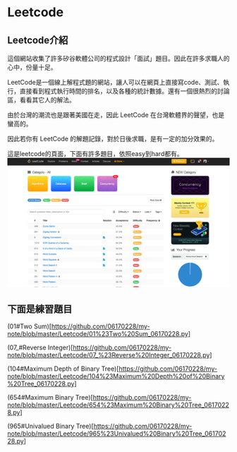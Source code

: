

# Leetcode

## Leetcode介紹

這個網站收集了許多矽谷軟體公司的程式設計「面試」題目。因此在許多求職人的心中，份量十足。

LeetCode是一個線上解程式題的網站，讓人可以在網頁上直接寫code、測試、執行，直接看到程式執行時間的排名，以及各種的統計數據。還有一個很熱烈的討論區，看看其它人的解法。

由於台灣的潮流也是跟著美國在走，因此 LeetCode 在台灣軟體界的聲望，也是蠻高的。

因此若你有 LeetCode 的解題記錄，對於日後求職，是有一定的加分效果的。

這是leetcode的頁面，下面有許多題目，依照easy到hard都有。
![leetcode頁面](https://github.com/06170228/my-note/blob/master/Image/leetcode%E9%A0%81%E9%9D%A2.png)

## 下面是練習題目

(01#Two Sum)[https://github.com/06170228/my-note/blob/master/Leetcode/01%23Two%20Sum_06170228.py]

(07_#Reverse Integer)[https://github.com/06170228/my-note/blob/master/Leetcode/07_%23Reverse%20Integer_06170228.py]

(104#Maximum Depth of Binary Tree)[https://github.com/06170228/my-note/blob/master/Leetcode/104%23Maximum%20Depth%20of%20Binary%20Tree_06170228.py]

(654#Maximum Binary Tree)[https://github.com/06170228/my-note/blob/master/Leetcode/654%23Maximum%20Binary%20Tree_06170228.py]

(965#Univalued Binary Tree)[https://github.com/06170228/my-note/blob/master/Leetcode/965%23Univalued%20Binary%20Tree_06170228.py]
